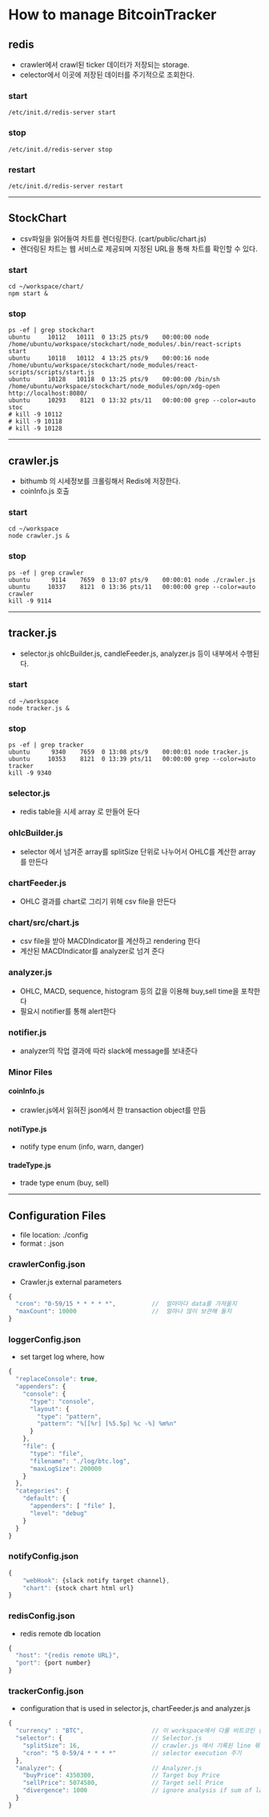 # How to manage BitcoinTracker

## redis 
- crawler에서 crawl된 ticker 데이터가 저장되는 storage.
- celector에서 이곳에 저장된 데이터를 주기적으로 조회한다.

### start
```
/etc/init.d/redis-server start
```

### stop
```
/etc/init.d/redis-server stop
```

### restart
```
/etc/init.d/redis-server restart
```

----

## StockChart
- csv파일을 읽어들여 차트를 렌더링한다. (cart/public/chart.js)
- 렌더링된 차트는 웹 서비스로 제공되며 지정된 URL을 통해 차트를 확인할 수 있다.

### start
```
cd ~/workspace/chart/
npm start &
```

### stop
```
ps -ef | grep stockchart
ubuntu     10112   10111  0 13:25 pts/9    00:00:00 node /home/ubuntu/workspace/stockchart/node_modules/.bin/react-scripts start
ubuntu     10118   10112  4 13:25 pts/9    00:00:16 node /home/ubuntu/workspace/stockchart/node_modules/react-scripts/scripts/start.js
ubuntu     10128   10118  0 13:25 pts/9    00:00:00 /bin/sh /home/ubuntu/workspace/stockchart/node_modules/opn/xdg-open http://localhost:8080/
ubuntu     10293    8121  0 13:32 pts/11   00:00:00 grep --color=auto stoc
# kill -9 10112
# kill -9 10118
# kill -9 10128
```
----

## crawler.js
- bithumb 의 시세정보를 크롤링해서 Redis에 저장한다.
- coinInfo.js 호출

### start
```
cd ~/workspace
node crawler.js &
```

### stop
```
ps -ef | grep crawler
ubuntu      9114    7659  0 13:07 pts/9    00:00:01 node ./crawler.js
ubuntu     10337    8121  0 13:36 pts/11   00:00:00 grep --color=auto crawler
kill -9 9114
```
----

## tracker.js
- selector.js ohlcBuilder.js, candleFeeder.js, analyzer.js 등이 내부에서 수행된다.

### start
```
cd ~/workspace
node tracker.js &
```
### stop
```
ps -ef | grep tracker
ubuntu      9340    7659  0 13:08 pts/9    00:00:01 node tracker.js
ubuntu     10353    8121  0 13:39 pts/11   00:00:00 grep --color=auto tracker
kill -9 9340
```

### selector.js
- redis table을 시세 array 로 만들어 둔다

### ohlcBuilder.js
- selector 에서 넘겨준 array를 splitSize 단위로 나누어서 OHLC를 계산한 array를 만든다

### chartFeeder.js
- OHLC 결과를 chart로 그리기 위해 csv file을 만든다

### chart/src/chart.js
- csv file을 받아 MACDIndicator를 계산하고 rendering 한다
- 계산된 MACDIndicator를 analyzer로 넘겨 준다

### analyzer.js
- OHLC, MACD, sequence, histogram 등의 값을 이용해 buy,sell time을 포착한다
- 필요시 notifier를 통해 alert한다

### notifier.js
- analyzer의 작업 결과에 따라 slack에 message를 보내준다

### Minor Files

#### coinInfo.js
- crawler.js에서 읽혀진 json에서 한 transaction object를 만듬

#### notiType.js
- notify type enum (info, warn, danger)

#### tradeType.js
- trade type enum (buy, sell)

----

## Configuration Files
- file location: ./config
- format : .json

### crawlerConfig.json
- Crawler.js external parameters
```js
{
  "cron": "0-59/15 * * * * *",          //  얼마마다 data를 가져올지 
  "maxCount": 10000                     //  얼마나 많이 보관해 둘지  
}
```

### loggerConfig.json
- set target log where, how
```js
{
  "replaceConsole": true,
  "appenders": {
    "console": { 
      "type": "console",
      "layout": {
        "type": "pattern",
        "pattern": "%[[%r] [%5.5p] %c -%] %m%n"
      }
    },
    "file": { 
      "type": "file", 
      "filename": "./log/btc.log", 
      "maxLogSize": 200000
    }
  },
  "categories": {
    "default": { 
      "appenders": [ "file" ], 
      "level": "debug"
    }
  }      
}
```

### notifyConfig.json
```js
{
	"webHook": {slack notify target channel},
	"chart": {stock chart html url}
}

```

### redisConfig.json
- redis remote db location

```js
{
  "host": "{redis remote URL}",
  "port": {port number}
}
```

### trackerConfig.json
- configuration that is used in selector.js, chartFeeder.js and analyzer.js 
```js
{
  "currency" : "BTC",                   // 이 workspace에서 다룰 비트코인 종류
  "selector": {                         // Selector.js
    "splitSize": 16,                    // crawler.js 에서 기록된 line 묶는 단위
    "cron": "5 0-59/4 * * * *"          // selector execution 주기
  },
  "analyzer": {                         // Analyzer.js
    "buyPrice": 4350300,                // Target buy Price
    "sellPrice": 5074580,               // Target sell Price
    "divergence": 1000                  // ignore analysis if sum of last 5 divergence is so small
  }
}
```


